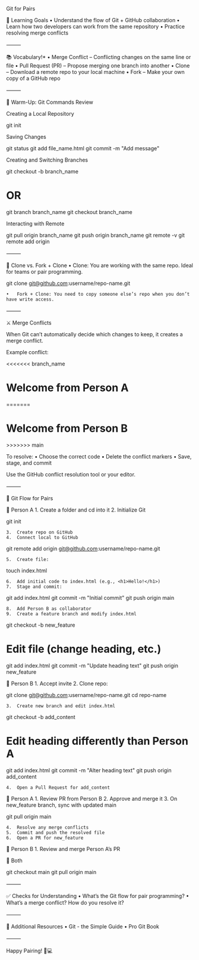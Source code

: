 Git for Pairs

🎯 Learning Goals
	•	Understand the flow of Git + GitHub collaboration
	•	Learn how two developers can work from the same repository
	•	Practice resolving merge conflicts

⸻

📚 Vocabulary!*
	•	Merge Conflict – Conflicting changes on the same line or file
	•	Pull Request (PR) – Propose merging one branch into another
	•	Clone – Download a remote repo to your local machine
	•	Fork – Make your own copy of a GitHub repo

⸻

🔁 Warm-Up: Git Commands Review

Creating a Local Repository

git init

Saving Changes

git status
git add file_name.html
git commit -m "Add message"

Creating and Switching Branches

git checkout -b branch_name
# OR
git branch branch_name
git checkout branch_name

Interacting with Remote

git pull origin branch_name
git push origin branch_name
git remote -v
git remote add origin <remote-URL>


⸻

🔄 Clone vs. Fork + Clone
	•	Clone: You are working with the same repo. Ideal for teams or pair programming.

git clone git@github.com:username/repo-name.git


	•	Fork + Clone: You need to copy someone else’s repo when you don’t have write access.

⸻

⚔️ Merge Conflicts

When Git can’t automatically decide which changes to keep, it creates a merge conflict.

Example conflict:

<<<<<<< branch_name
<h1>Welcome from Person A</h1>
=======
<h1>Welcome from Person B</h1>
>>>>>>> main

To resolve:
	•	Choose the correct code
	•	Delete the conflict markers
	•	Save, stage, and commit

Use the GitHub conflict resolution tool or your editor.

⸻

👥 Git Flow for Pairs

👤 Person A
	1.	Create a folder and cd into it
	2.	Initialize Git

git init

	3.	Create repo on GitHub
	4.	Connect local to GitHub

git remote add origin git@github.com:username/repo-name.git

	5.	Create file:

touch index.html

	6.	Add initial code to index.html (e.g., <h1>Hello!</h1>)
	7.	Stage and commit:

git add index.html
git commit -m "Initial commit"
git push origin main

	8.	Add Person B as collaborator
	9.	Create a feature branch and modify index.html

git checkout -b new_feature
# Edit file (change heading, etc.)
git add index.html
git commit -m "Update heading text"
git push origin new_feature

👤 Person B
	1.	Accept invite
	2.	Clone repo:

git clone git@github.com:username/repo-name.git
cd repo-name

	3.	Create new branch and edit index.html

git checkout -b add_content
# Edit heading differently than Person A
git add index.html
git commit -m "Alter heading text"
git push origin add_content

	4.	Open a Pull Request for add_content

👤 Person A
	1.	Review PR from Person B
	2.	Approve and merge it
	3.	On new_feature branch, sync with updated main

git pull origin main

	4.	Resolve any merge conflicts
	5.	Commit and push the resolved file
	6.	Open a PR for new_feature

👤 Person B
	1.	Review and merge Person A’s PR

🔄 Both

git checkout main
git pull origin main


⸻

✅ Checks for Understanding
	•	What’s the Git flow for pair programming?
	•	What’s a merge conflict? How do you resolve it?

⸻

📎 Additional Resources
	•	Git - the Simple Guide
	•	Pro Git Book

⸻

Happy Pairing! 🤝💻